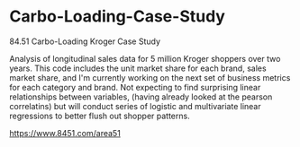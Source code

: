# Carbo-Loading-Case-Study
84.51 Carbo-Loading Kroger Case Study


Analysis of longitudinal sales data for 5 million Kroger shoppers over two years. This code includes the unit market share for each brand, sales market share, and I'm currently working on the next set of business metrics for each category and brand. Not expecting to find surprising linear relationships between variables, (having already looked at the pearson correlatins) but will conduct series of logistic and multivariate linear regressions to better flush out shopper patterns.


https://www.8451.com/area51
